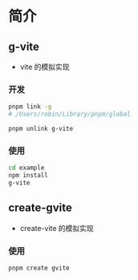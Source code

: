 # 简介

## g-vite

- vite 的模拟实现

### 开发

```bash
pnpm link -g
# /Users/robin/Library/pnpm/global

pnpm unlink g-vite
```

### 使用

```bash
cd example
npm install
g-vite
```

## create-gvite

- create-vite 的模拟实现

### 使用

```bash
pnpm create gvite
```
